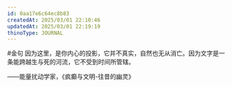 ```yaml
---
id: 0aa17e6c64ec8b83
createdAt: 2025/03/01 22:10:46
updatedAt: 2025/03/01 22:19:19
thinoType: JOURNAL
---
```

#金句 因为这里，是你内心的投影，它并不真实，自然也无从消亡。因为文字是一条能跨越生与死的河流，它不受到时间所管辖。

——能量扰动学家，《疯癫与文明-往昔的幽灵》